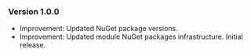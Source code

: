 ### Version 1.0.0

- Improvement: Updated NuGet package versions.
- Improvement: Updated module NuGet packages infrastructure.
Initial release.
